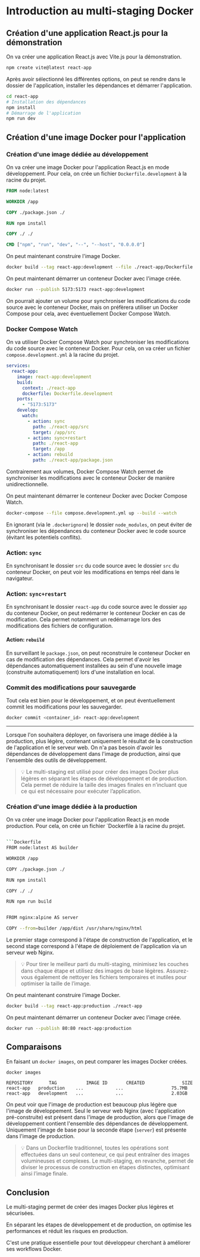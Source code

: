# Introduction au multi-staging Docker

## Création d'une application React.js pour la démonstration

On va créer une application React.js avec Vite.js pour la démonstration.

```bash
npm create vite@latest react-app
```

Après avoir sélectionné les différentes options, on peut se rendre dans le dossier de l'application, installer les dépendances et démarrer l'application.

```bash
cd react-app
# Installation des dépendances
npm install
# Démarrage de l'application
npm run dev
```

## Création d'une image Docker pour l'application

### Création d'une image dédiée au développement

On va créer une image Docker pour l'application React.js en mode développement. Pour cela, on crée un fichier `Dockerfile.development` à la racine du projet.

```Dockerfile
FROM node:latest

WORKDIR /app

COPY ./package.json ./

RUN npm install

COPY ./ ./

CMD ["npm", "run", "dev", "--", "--host", "0.0.0.0"]
```

On peut maintenant construire l'image Docker.

```bash
docker build --tag react-app:development --file ./react-app/Dockerfile.development ./react-app
```

On peut maintenant démarrer un conteneur Docker avec l'image créée.

```bash
docker run --publish 5173:5173 react-app:development
```

On pourrait ajouter un volume pour synchroniser les modifications du code source avec le conteneur Docker, mais on préfèrera utiliser un Docker Compose pour cela, avec éventuellement Docker Compose Watch.

### Docker Compose Watch

On va utiliser Docker Compose Watch pour synchroniser les modifications du code source avec le conteneur Docker. Pour cela, on va créer un fichier `compose.development.yml` à la racine du projet.

```yaml
services:
  react-app:
    image: react-app:development
    build:
      context: ./react-app
      dockerfile: Dockerfile.development
    ports:
      - "5173:5173"
    develop:
      watch:
        - action: sync
          path: ./react-app/src
          target: /app/src
        - action: sync+restart
          path: ./react-app
          target: /app
        - action: rebuild
          path: ./react-app/package.json
```

Contrairement aux volumes, Docker Compose Watch permet de synchroniser les modifications avec le conteneur Docker de manière unidirectionnelle. 

On peut maintenant démarrer le conteneur Docker avec Docker Compose Watch.

```bash
docker-compose --file compose.development.yml up --build --watch
```

En ignorant (via le `.dockerignore`) le dossier `node_modules`, on peut éviter de synchroniser les dépendances du conteneur Docker avec le code source (évitant les potentiels conflits).

### Action: `sync`

En synchronisant le dossier `src` du code source avec le dossier `src` du conteneur Docker, on peut voir les modifications en temps réel dans le navigateur.

### Action: `sync+restart`

En synchronisant le dossier `react-app` du code source avec le dossier `app` du conteneur Docker, on peut redémarrer le conteneur Docker en cas de modification. Cela permet notamment un redémarrage lors des modifications des fichiers de configuration.

#### Action: `rebuild`

En surveillant le `package.json`, on peut reconstruire le conteneur Docker en cas de modification des dépendances. Cela permet d'avoir les dépendances automatiquement installées au sein d'une nouvelle image (construite automatiquement) lors d'une installation en local.

### Commit des modifications pour sauvegarde

Tout cela est bien pour le développement, et on peut éventuellement commit les modifications pour les sauvegarder.

```bash
docker commit <container_id> react-app:development
```

---

Lorsque l'on souhaitera déployer, on favorisera une image dédiée à la production, plus légère, contenant uniquement le résultat de la construction de l'application et le serveur web. On n'a pas besoin d'avoir les dépendances de développement dans l'image de production, ainsi que l'ensemble des outils de développement.

> 💡 Le multi-staging est utilisé pour créer des images Docker plus légères en séparant les étapes de développement et de production. Cela permet de réduire la taille des images finales en n’incluant que ce qui est nécessaire pour exécuter l’application.

### Création d'une image dédiée à la production

On va créer une image Docker pour l'application React.js en mode production. Pour cela, on crée un fichier `Dockerfile à la racine du projet.

```bash

```Dockerfile
FROM node:latest AS builder

WORKDIR /app

COPY ./package.json ./

RUN npm install

COPY ./ ./

RUN npm run build


FROM nginx:alpine AS server

COPY --from=builder /app/dist /usr/share/nginx/html
```

Le premier stage correspond à l'étape de construction de l'application, et le second stage correspond à l'étape de déploiement de l'application via un serveur web Nginx.

> 💡 Pour tirer le meilleur parti du multi-staging, minimisez les couches dans chaque étape et utilisez des images de base légères. Assurez-vous également de nettoyer les fichiers temporaires et inutiles pour optimiser la taille de l’image.

On peut maintenant construire l'image Docker.

```bash
docker build --tag react-app:production ./react-app
```

On peut maintenant démarrer un conteneur Docker avec l'image créée.

```bash
docker run --publish 80:80 react-app:production
```

## Comparaisons

En faisant un `docker images`, on peut comparer les images Docker créées.

```bash
docker images
```

```
REPOSITORY      TAG           IMAGE ID       CREATED              SIZE
react-app   production    ...            ...                  75.7MB
react-app   development   ...            ...                  2.03GB
```

On peut voir que l'image de production est beaucoup plus légère que l'image de développement. Seul le serveur web Nginx (avec l'application pré-construite) est présent dans l'image de production, alors que l'image de développement contient l'ensemble des dépendances de développement. Uniquement l'image de base pour la seconde étape (`server`) est présente dans l'image de production.

> 💡 Dans un Dockerfile traditionnel, toutes les opérations sont effectuées dans un seul conteneur, ce qui peut entraîner des images volumineuses et complexes. Le multi-staging, en revanche, permet de diviser le processus de construction en étapes distinctes, optimisant ainsi l’image finale.

## Conclusion

Le multi-staging permet de créer des images Docker plus légères et sécurisées.

En séparant les étapes de développement et de production, on optimise les performances et réduit les risques en production.

C'est une pratique essentielle pour tout développeur cherchant à améliorer ses workflows Docker.
